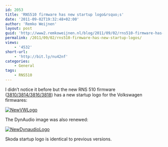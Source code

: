 ```yaml
---
id: 2053
title: 'RNS510 firmware has new startup logo&rsquo;s'
date: '2011-09-02T19:32:48+02:00'
author: 'Remko Weijnen'
layout: post
guid: 'http://www2.remkoweijnen.nl/blog/2011/09/02/rns510-firmware-has-new-startup-logos/'
permalink: /2011/09/02/rns510-firmware-has-new-startup-logos/
views:
    - '4532'
short-url:
    - 'http://bit.ly/nu42nf'
categories:
    - General
tags:
    - RNS510
---
```


I didn’t notice it before but the new RNS 510 firmware ([3810/3814/3816/3818](http://www.my-gti.com/3093/volkswagen-rns-510-firmware-upgrade-to-version-3810-3814-3816-3818)) has a new startup logo for the Volkswagen firmwares:

[![NewVWLogo](http://192.168.40.25:8081/wp-content/uploads/2011/09/NewVWLogo_thumb.png "NewVWLogo")](http://192.168.40.25:8081/wp-content/uploads/2011/09/NewVWLogo.png)

The DynAudio image was also renewed:

[![NewDynaudioLogo](http://192.168.40.25:8081/wp-content/uploads/2011/09/NewDynaudioLogo_thumb.png "NewDynaudioLogo")](http://192.168.40.25:8081/wp-content/uploads/2011/09/NewDynaudioLogo.png)

Skoda startup logo is identical to previous versions.